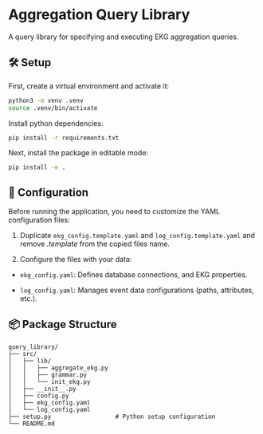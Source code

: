 # Aggregation Query Library  

A query library for specifying and executing EKG aggregation queries.  

## 🛠️ Setup  

First, create a virtual environment and activate it:  

```bash
python3 -m venv .venv
source .venv/bin/activate
```

Install python dependencies:
```bash
pip install -r requirements.txt
```

Next, install the package in editable mode:
```bash
pip install -e .
```

## 🔧 Configuration
Before running the application, you need to customize the YAML configuration files:

1. Duplicate `ekg_config.template.yaml` and `log_config.template.yaml` and remove _.template_ from the copied files name.

2. Configure the files with your data:
* `ekg_config.yaml`: Defines database connections, and EKG properties.

* `log_config.yaml`: Manages event data configurations (paths, attributes, etc.).

## 📦 Package Structure  

```
query_library/
├── src/
│   ├── lib/
│   │   ├── aggregate_ekg.py    
│   │   ├── grammar.py         
│   │   └── init_ekg.py               
│   ├── __init__.py               
│   ├── config.py
│   ├── ekg_config.yaml
│   └── log_config.yaml 
├── setup.py                  # Python setup configuration
└── README.md                 
```
